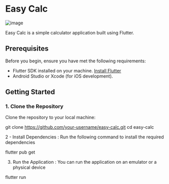 # Easy Calc

![image](https://github.com/user-attachments/assets/4ad8ab25-6914-4939-b316-0e981219cdcc)


Easy Calc is a simple calculator application built using Flutter.

## Prerequisites

Before you begin, ensure you have met the following requirements:

- Flutter SDK installed on your machine. [Install Flutter](https://flutter.dev/docs/get-started/install)
- Android Studio or Xcode (for iOS development).

## Getting Started

### 1. Clone the Repository

Clone the repository to your local machine:


git clone https://github.com/your-username/easy-calc.git
cd easy-calc 

2 - Install Dependencies : Run the following command to install the required dependencies

  flutter pub get

3. Run the Application : You can run the application on an emulator or a physical device

  flutter run
